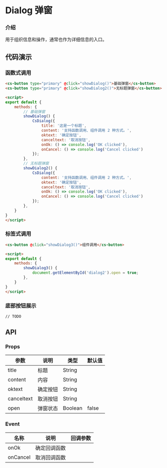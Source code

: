# Dialog 弹窗

### 介绍

用于组织信息和操作，通常也作为详细信息的入口。

## 代码演示

### 函数式调用

```html
<cs-button type="primary" @click="showDialog()">基础弹窗</cs-button>
<cs-button type="primary" @click="showDialog2()">无标题弹窗</cs-button>

<script>
export default {
    methods: {
        // 基础弹窗
        showDialog() {
            CsDialog({
                title: '这是一个标题',
                content: '支持函数调用、组件调用 2 种方式。',
                oktext: '确定按钮',
                canceltext: '取消按钮',
                onOk: () => console.log('OK clicked'),
                onCancel: () => console.log('Cancel clicked')
            });
        },
        // 无标题弹窗
        showDialog2() {
            CsDialog({
                content: '支持函数调用、组件调用 2 种方式。',
                oktext: '确定按钮',
                canceltext: '取消按钮',
                onOk: () => console.log('OK clicked'),
                onCancel: () => console.log('Cancel clicked')
            });
        },
    }
}
</script>
```

### 标签式调用

```html
<cs-button @click="showDialog3()">组件调用</cs-button>

<script>
export default {
    methods: {
        showDialog3() {
            document.getElementById('dialog2').open = true;
        },
    }
}
</script>
```


### 底部按钮展示

```html
// TODO
```


## API

### Props

| 参数         | 说明                             | 类型   | 默认值           |
|--------------|----------------------------------|--------|------------------|
| title        | 标题 | String                     | 
| content      | 内容 | String                     |
| oktext      | 确定按钮 | String                   |
| canceltext      | 取消按钮 | String               |
| open         | 弹窗状态 | Boolean                |      false       |



### Event

| 名称         | 说明                             | 回调参数   |
|--------------|----------------------------------|--------|
| onOk         | 确定回调函数                       |          |
| onCancel     | 取消回调函数                       |          |